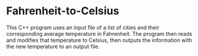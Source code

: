 # Fahrenheit-to-Celsius
This C++ program uses an input file of a list of cities and their corresponding average temperature in Fahrenheit. The program then reads and modifies that temperature to Celsius, then outputs the information with the new temperature to an output file.
